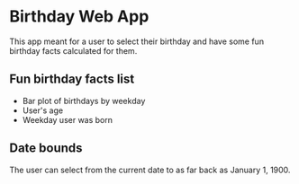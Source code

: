 # Birthday Web App
This app meant for a user to select their birthday and have some fun birthday facts calculated for them. 

## Fun birthday facts list
* Bar plot of birthdays by weekday
* User's age
* Weekday user was born

## Date bounds
The user can select from the current date to as far back as January 1, 1900.